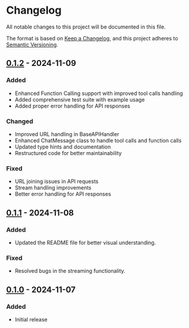 # Changelog

All notable changes to this project will be documented in this file.

The format is based on [Keep a Changelog](https://keepachangelog.com/en/1.0.0/),
and this project adheres to [Semantic Versioning](https://semver.org/spec/v2.0.0.html).

## [0.1.2] - 2024-11-09
### Added
- Enhanced Function Calling support with improved tool calls handling
- Added comprehensive test suite with example usage
- Added proper error handling for API responses

### Changed
- Improved URL handling in BaseAPIHandler
- Enhanced ChatMessage class to handle tool calls and function calls
- Updated type hints and documentation
- Restructured code for better maintainability

### Fixed
- URL joining issues in API requests
- Stream handling improvements
- Better error handling for API responses

## [0.1.1] - 2024-11-08
### Added
- Updated the README file for better visual understanding.

### Fixed
- Resolved bugs in the streaming functionality.

## [0.1.0] - 2024-11-07
### Added
- Initial release

[0.1.2]: https://github.com/SreejanPersonal/openai-unofficial/compare/v0.1.1...v0.1.2
[0.1.1]: https://github.com/SreejanPersonal/openai-unofficial/compare/v0.1.0...v0.1.1
[0.1.0]: https://github.com/SreejanPersonal/openai-unofficial/releases/tag/v0.1.0